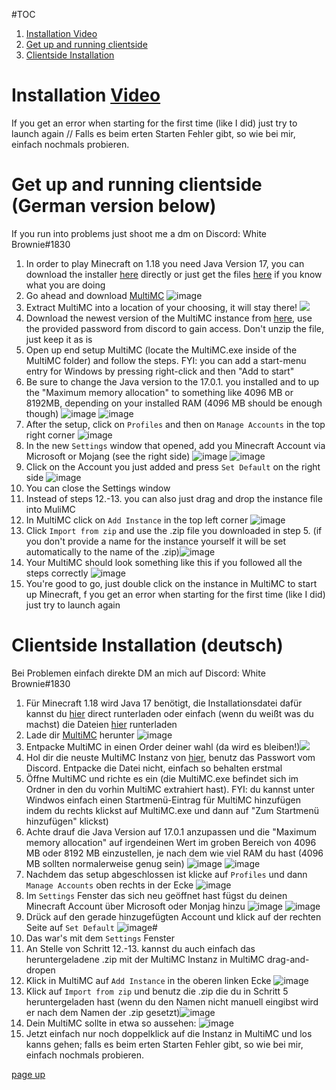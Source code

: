 #TOC
1. [Installation Video](Installation.MD#Installation-Video)
3. [Get up and running clientside]()
4. [Clientside Installation]()
# Installation [Video](https://youtu.be/PRMqFgyMGOY)
If you get an error when starting for the first time (like I did) just try to launch again // Falls es beim erten Starten Fehler gibt, so wie bei mir, einfach nochmals probieren.
# Get up and running clientside (German version below)
If you run into problems just shoot me a dm on Discord: White Brownie#1830
1. In order to play Minecraft on 1.18 you need Java Version 17, you can download the installer [here](https://download.oracle.com/java/17/archive/jdk-17.0.1_windows-x64_bin.exe) directly or just get the files [here](https://jdk.java.net/17/) if you know what you are doing
2. Go ahead and download [MultiMC](https://multimc.org/#Download) ![image](https://i.imgur.com/XbypQmH.png)
3. Extract MultiMC into a location of your choosing, it will stay there! ![](https://i.imgur.com/ZkjaXGR.png)
4. Download the newest version of the MultiMC instance from [here](https://1drv.ms/f/s!AnRpVm46qqDNjdUyINmGchLVMbRdhw), use the provided password from discord to gain access. Don't unzip the file, just keep it as is
5. Open up end setup MultiMC (locate the MultiMC.exe inside of the MultiMC folder) and follow the steps. FYI: you can add a start-menu entry for Windows by pressing right-click and then "Add to start"
6. Be sure to change the Java version to the 17.0.1. you installed and to up the "Maximum memory allocation" to something like 4096 MB or 8192MB, depending on your installed RAM (4096 MB should be enough though) ![image](https://i.imgur.com/fSUFcIv.png) ![image](https://i.imgur.com/cSR3jFc.png)
7. After the setup, click on `Profiles` and then on `Manage Accounts` in the top right corner ![image](https://i.imgur.com/eQQnwh7.png)
8. In the new `Settings` window that opened, add you Minecraft Account via Microsoft or Mojang (see the right side) ![image](https://i.imgur.com/g4Lb2hE.png) ![image](https://i.imgur.com/hD9Xxbk.png)
9. Click on the Account you just added and press `Set Default` on the right side ![image](https://i.imgur.com/1wd86wH.png)
10. You can close the Settings window
11. Instead of steps 12.-13. you can also just drag and drop the instance file into MuliMC
12. In MultiMC click on `Add Instance` in the top left corner ![image](https://i.imgur.com/wYS9ZtP.png)
13. Click `Import from zip` and use the .zip file you downloaded in step 5. (if you don't provide a name for the instance yourself it will be set automatically to the name of the .zip)![image](https://i.imgur.com/vZC9dVd.png)
14. Your MultiMC should look something like this if you followed all the steps correctly ![image](https://i.imgur.com/0G5s1q7.png)
15. You're good to go, just double click on the instance in MultiMC to start up Minecraft, f you get an error when starting for the first time (like I did) just try to launch again

# Clientside Installation (deutsch)
Bei Problemen einfach direkte DM an mich auf Discord: White Brownie#1830
1. Für Minecraft 1.18 wird Java 17 benötigt, die Installationsdatei dafür kannst du [hier](https://download.oracle.com/java/17/archive/jdk-17.0.1_windows-x64_bin.exe) direct runterladen oder einfach (wenn du weißt was du machst) die Dateien [hier](https://jdk.java.net/17/) runterladen
2. Lade dir [MultiMC](https://multimc.org/#Download) herunter ![image](https://i.imgur.com/XbypQmH.png)
3. Entpacke MultiMC in einen Order deiner wahl (da wird es bleiben!)![](https://i.imgur.com/ZkjaXGR.png)
4. Hol dir die neuste MultiMC Instanz von [hier](https://1drv.ms/f/s!AnRpVm46qqDNjdUyINmGchLVMbRdhw), benutz das Passwort vom Discord. Entpacke die Datei nicht, einfach so behalten erstmal
5. Öffne MultiMC und richte es ein (die MultiMC.exe befindet sich im Ordner in den du vorhin MultiMC extrahiert hast). FYI: du kannst unter Windwos einfach einen Startmenü-Eintrag für MultiMC hinzufügen indem du rechts klickst auf MultiMC.exe und dann auf "Zum Startmenü hinzufügen" klickst)
6. Achte drauf die Java Version auf 17.0.1 anzupassen und die "Maximum memory allocation" auf irgendeinen Wert im groben Bereich von 4096 MB oder 8192 MB einzustellen, je nach dem wie viel RAM du hast (4096 MB sollten normalerweise genug sein) ![image](https://i.imgur.com/fSUFcIv.png) ![image](https://i.imgur.com/cSR3jFc.png)
7. Nachdem das setup abgeschlossen ist klicke auf `Profiles` und dann `Manage Accounts` oben rechts in der Ecke ![image](https://i.imgur.com/eQQnwh7.png)
8. Im `Settings` Fenster das sich neu geöffnet hast fügst du deinen Minecraft Account über Microsoft oder Monjag hinzu ![image](https://i.imgur.com/g4Lb2hE.png) ![image](https://i.imgur.com/hD9Xxbk.png)
9. Drück auf den gerade hinzugefügten Account und klick auf der rechten Seite auf `Set Default` ![image](https://i.imgur.com/1wd86wH.png)#
10. Das war's mit dem `Settings` Fenster
11. An Stelle von Schritt 12.-13. kannst du auch einfach das heruntergeladene .zip mit der MultiMC Instanz in MultiMC drag-and-dropen 
12. Klick in MultiMC auf `Add Instance` in the oberen linken Ecke ![image](https://i.imgur.com/wYS9ZtP.png)
13. Klick auf `Import from zip` und benutz die .zip die du in Schritt 5 heruntergeladen hast (wenn du den Namen nicht manuell eingibst wird er nach dem Namen der .zip gesetzt)![image](https://i.imgur.com/vZC9dVd.png)
14. Dein MultiMC sollte in etwa so aussehen: ![image](https://i.imgur.com/0G5s1q7.png)
15. Jetzt einfach nur noch doppelklick auf die Instanz in MultiMC und los kanns gehen; falls es beim erten Starten Fehler gibt, so wie bei mir, einfach nochmals probieren.

[page up](https://github.com/WhiteBrownie/1.18Server/tree/main/1.18-rc4)
